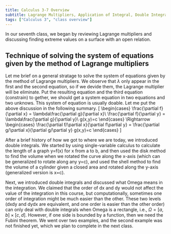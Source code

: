 ```yaml
---
title: Calculus 3-7 Overview
subtitle: Lagrange Multipliers, Application of Integral, Double Integration
tags: ["Calculus 3", "class overview"]
---
```


In our seventh class, we began by reviewing Lagrange multipliers and discussing finding extreme values on a surface with an open relation.

## Technique of solving the system of equations given by the method of Lagrange multipliers
Let me brief on a general stratage to solve the system of equations given by the method of Lagrange multipliers. We observe that $\lambda$ only appear in the first and the second equation, so if we devide them, the Lagrange multiplier will be eliminate. Put the resulting equation and the third equation (constrain) to gether, we should get a system equation in two equations and two unknows. This system of equation is usually doable. Let me put the above discussion in the following summary.
\[
\begin{cases}
\frac{\partial f}{\partial x} = \lambda\frac{\partial g}{\partial x}\\
\frac{\partial f}{\partial y} = \lambda\frac{\partial g}{\partial y}\\
g(x,y)=c
\end{cases}
\Rightarrow
\begin{cases}
\frac{\partial f/\partial x}{\partial f\partial y} = \frac{\partial g/\partial x}{\partial g/\partial y}
g(x,y)=c
\end{cases}
\]

After a brief history of how we got to where we are today, we introduced double integrals. We started by using single-variable calculus to calculate the length of a graph y=f(x) for x from a to b, and then used the disk method to find the volume when we rotated the curve along the x-axis (which can be generalized to rotate along any y=c), and used the shell method to find the volume of a cylinder given a closed area and rotated along the y-axis (generalized version is x=c).

Next, we introduced double integrals and discussed what Omega means in the integration. We claimed that the order of dx and dy would not affect the value of the integration in this course, but computationally, sometimes one order of integration might be much easier than the other. These two levels (dxdy and dydx are equivalent, and one order is easier than the other order) can only deal with double integrals when Omega is a rectangle, i.e., $\Omega=[a,b]\times[c,d]$. However, if one side is bounded by a function, then we need the Fubini theorem. We went over two examples, and the second example was not finished yet, which we plan to complete in the next class.